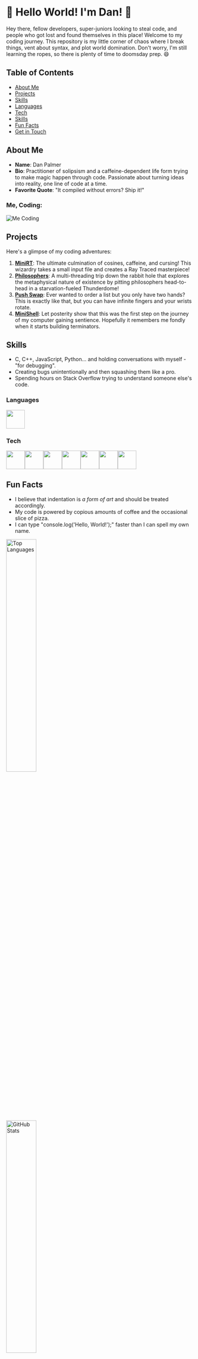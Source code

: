 # 👋 Hello World! I'm Dan! 👋

Hey there, fellow developers, super-juniors looking to steal code, and people who got lost and found themselves in this place! Welcome to my coding journey. This repository is my little corner of chaos where I break things, vent about syntax, and plot world domination. Don't worry, I'm still learning the ropes, so there is plenty of time to doomsday prep. 😄

## Table of Contents

- [About Me](#about-me)
- [Projects](#projects)
- [Skills](#skills)
- [Languages](#languages)
- [Tech](#tech)
- [Skills](#skills)
- [Fun Facts](#fun-facts)
- [Get in Touch](#get-in-touch)

## About Me

- **Name**: Dan Palmer
- **Bio**: Practitioner of solipsism and a caffeine-dependent life form trying to make magic happen through code. Passionate about turning ideas into reality, one line of code at a time.
- **Favorite Quote**: "It compiled without errors? Ship it!"

### Me, Coding:
![Me Coding](https://media.giphy.com/media/13HgwGsXF0aiGY/giphy.gif)

## Projects

Here's a glimpse of my coding adventures:

1. [**MiniRT**](https://github.com/forbidden-arts/miniRT): The ultimate culmination of cosines, caffeine, and cursing! This wizardry takes a small input file and creates a Ray Traced masterpiece!
2. [**Philosophers**](https://github.com/forbidden-arts/philosophers): A multi-threading trip down the rabbit hole that explores the metaphysical nature of existence by pitting philosophers head-to-head in a starvation-fueled Thunderdome!
3. [**Push Swap**](https://github.com/forbidden-arts/push_swap): Ever wanted to order a list but you only have two hands? This is exactly like that, but you can have infinite fingers and your wrists rotate.
4. [**MiniShell**](https://github.com/forbidden-arts/minishell): Let posterity show that this was the first step on the journey of my computer gaining sentience. Hopefully it remembers me fondly when it starts building terminators.

## Skills

- C, C++, JavaScript, Python... and holding conversations with myself - "for debugging".
- Creating bugs unintentionally and then squashing them like a pro.
- Spending hours on Stack Overflow trying to understand someone else's code.

### Languages

<img height=50 src="https://skillicons.dev/icons?i=c,cpp,bash,html,css,python,javascript,latex,markdown"/>

### Tech

<img height=50 src="https://cdn.jsdelivr.net/gh/devicons/devicon/icons/msdos/msdos-original.svg"/><img height=50 src="https://cdn.jsdelivr.net/gh/devicons/devicon/icons/git/git-original.svg"/><img height=50 src="https://cdn.jsdelivr.net/gh/devicons/devicon/icons/docker/docker-original.svg"/><img height=50 src="https://cdn.jsdelivr.net/gh/devicons/devicon/icons/vscode/vscode-original.svg"/><img height=50 src="https://skillicons.dev/icons?i=github"/><img height=50 src="https://cdn.jsdelivr.net/gh/devicons/devicon/icons/xcode/xcode-original.svg"/><img height=50 src="https://cdn.jsdelivr.net/gh/devicons/devicon/icons/cmake/cmake-original.svg"/>

## Fun Facts

- I believe that indentation is *a form of art* and should be treated accordingly.
- My code is powered by copious amounts of coffee and the occasional slice of pizza.
- I can type "console.log('Hello, World!');" faster than I can spell my own name.


<p float="left">
	<img src="https://github-readme-stats.vercel.app/api/top-langs/?username=forbidden-arts&layout=compact&theme=transparent" alt="Top Languages" width="40%"/><br>
	<img src="https://github-readme-stats.vercel.app/api?username=forbidden-arts&show-icons=true&theme=transparent" alt="GitHub Stats" width="40%"/>
</p>

## Get in Touch

Feel free to reach out if you're up for a coding adventure, have obscure comics to share, or just want to chat about the latest tech trends.

LinkedIn: [Dan Palmer](https://www.linkedin.com/in/danieljpalmer/)

Let's go cause some trouble! 😄🚀
